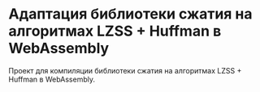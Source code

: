 # Адаптация библиотеки сжатия на алгоритмах LZSS + Huffman в WebAssembly

Проект для компиляции библиотеки сжатия на алгоритмах LZSS + Huffman в WebAssembly.
